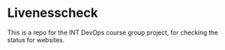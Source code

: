 # Livenesscheck
This is a repo for the INT DevOps course group project, for checking the status for websites.
